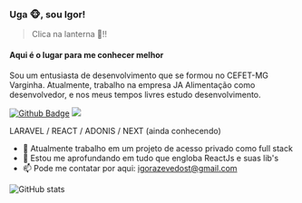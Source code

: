 ### Uga :monkey_face:, sou Igor!
> Clica na lanterna :flashlight:!!
#### Aqui é o lugar para me conhecer melhor
Sou um entusiasta de desenvolvimento que se formou no CEFET-MG Varginha. Atualmente, trabalho na empresa JA Alimentação como desenvolvedor, e nos meus tempos livres estudo desenvolvimento.

[![Github Badge](https://img.shields.io/badge/-Github-000?style=flat-square&logo=Github&logoColor=white&link=https://github.com/fagnerpsantos)](https://github.com/Inguim)
<a href = "mailto:contato@igorazevedost@gmail.com"><img src="https://img.shields.io/badge/Gmail-D14836?style=for-the-badge&logo=gmail&logoColor=white" target="_blank"></a>

LARAVEL / REACT / ADONIS / NEXT (ainda conhecendo)

- 🔭 Atualmente trabalho em um projeto de acesso privado como full stack
- 🌱 Estou me aprofundando em tudo que engloba ReactJs e suas lib's 
- 📫 Pode me contatar por aqui: igorazevedost@gmail.com 


![GitHub stats](https://github-readme-stats.vercel.app/api?username=Inguim&show_icons=true)  


